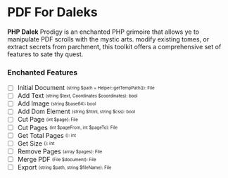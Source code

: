 # PDF For Daleks

**PHP Dalek** Prodigy is an enchanted PHP grimoire that allows ye to manipulate PDF scrolls with the mystic arts. 
modify existing tomes, or extract secrets from parchment, this toolkit offers a comprehensive set of features to sate thy quest.
 
### Enchanted Features

- [ ] Initial Document <sub><sup>(string $path = Helper::getTempPath()): File</sup></sub>
- [ ] Add Text <sub><sup>(string $text, Coordinates $coordinates): bool</sup></sub>
- [ ] Add Image <sub><sup>(string $base64): bool</sup></sub>
- [ ] Add Dom Element <sub><sup>(string $html, string $css): bool</sup></sub>
- [ ] Cut Page <sub><sup>(int $page): File </sup></sub>
- [ ] Cut Pages <sub><sup>(int $pageFrom, int $pageTo): File</sup></sub>
- [ ] Get Total Pages <sub><sup>(): int</sup></sub>
- [ ] Get Size <sub><sup>(): int</sup></sub>
- [ ] Remove Pages <sub><sup>(array $pages): File</sup></sub>
- [ ] Merge PDF <sub><sup>(File $document): File</sup></sub>
- [ ] Export <sub><sup>(string $path, string $fileName): File</sup></sub>
